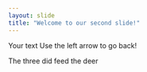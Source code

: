 ```yaml
---
layout: slide
title: "Welcome to our second slide!"
---
```


Your text
Use the left arrow to go back!

The three did feed the deer
